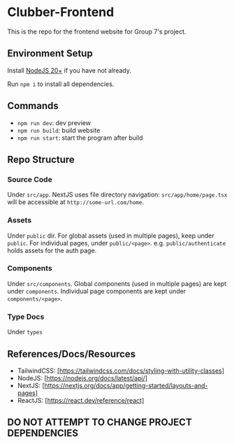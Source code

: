 # Clubber-Frontend

This is the repo for the frontend website for Group 7's project.

## Environment Setup

Install [NodeJS 20+](https://nodejs.org/en) if you have not already.

Run `npm i` to install all dependencies.

## Commands

- `npm run dev`: dev preview
- `npm run build`: build website
- `npm run start`: start the program after build

## Repo Structure

### Source Code

Under `src/app`. NextJS uses file directory navigation: `src/app/home/page.tsx` will be accessible at `http://some-url.com/home`.

### Assets

Under `public` dir. For global assets (used in multiple pages), keep under `public`. For individual pages, under `public/<page>`. e.g. `public/authenticate` holds assets for the auth page.

### Components

Under `src/components`. Global components (used in multiple pages) are kept under `components`. Individual page components are kept under `components/<page>`.

### Type Docs

Under `types`

## References/Docs/Resources

- TailwindCSS: [https://tailwindcss.com/docs/styling-with-utility-classes]
- NodeJS: [https://nodejs.org/docs/latest/api/]
- NextJS: [https://nextjs.org/docs/app/getting-started/layouts-and-pages]
- ReactJS: [https://react.dev/reference/react]

## **DO NOT ATTEMPT TO CHANGE PROJECT DEPENDENCIES**
